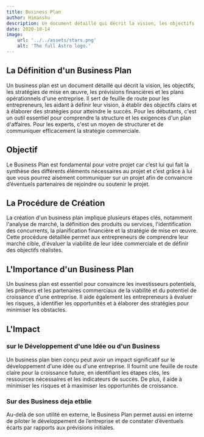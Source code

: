 ```yaml
---
title: Business Plan  
author: Himanshu
description: Un document détaillé qui décrit la vision, les objectifs
date: 2020-10-14
image:
    url: '../../assets/stars.png'
    alt: 'The full Astro logo.'
---
```


## La Définition d'un Business Plan
Un business plan est un document détaillé qui décrit la vision, les objectifs, les stratégies de mise en œuvre, les prévisions financières et les plans opérationnels d'une entreprise. Il sert de feuille de route pour les entrepreneurs, les aidant à définir leur vision, à établir des objectifs clairs et à élaborer des stratégies pour atteindre le succès. Pour les débutants, c'est un outil essentiel pour comprendre la structure et les exigences d'un plan d'affaires. Pour les experts, c'est un moyen de structurer et de communiquer efficacement la stratégie commerciale.

## Objectif

Le Business Plan est fondamental pour votre projet car c’est lui qui fait la synthèse des
différents éléments nécessaires au projet et c’est grâce à lui que vous pourrez aisément
communiquer sur un projet afin de convaincre d’éventuels partenaires de rejoindre ou
soutenir le projet.

## La Procédure de Création
La création d'un business plan implique plusieurs étapes clés, notamment l'analyse de marché, la définition des produits ou services, l'identification des concurrents, la planification financière et la stratégie de mise en œuvre. Cette procédure détaillée permet aux entrepreneurs de comprendre leur marché cible, d'évaluer la viabilité de leur idée commerciale et de définir des objectifs réalistes.

## L'Importance d'un Business Plan
Un business plan est essentiel pour convaincre les investisseurs potentiels, les prêteurs et les partenaires commerciaux de la viabilité et du potentiel de croissance d'une entreprise. Il aide également les entrepreneurs à évaluer les risques, à identifier les opportunités et à élaborer des stratégies pour minimiser les obstacles.

## L'Impact 

### sur le Développement d'une Idée ou d'un Business
Un business plan bien conçu peut avoir un impact significatif sur le développement d'une idée ou d'une entreprise. Il fournit une feuille de route claire pour la croissance future, en identifiant les étapes clés, les ressources nécessaires et les indicateurs de succès. De plus, il aide à minimiser les risques et à maximiser les opportunités de croissance.

### Sur des Business deja etblie

Au-delà de son utilité en externe, le Business Plan permet aussi en interne de piloter le
développement de l’entreprise et de constater d’éventuels écarts par rapports aux prévisions
initiales.
